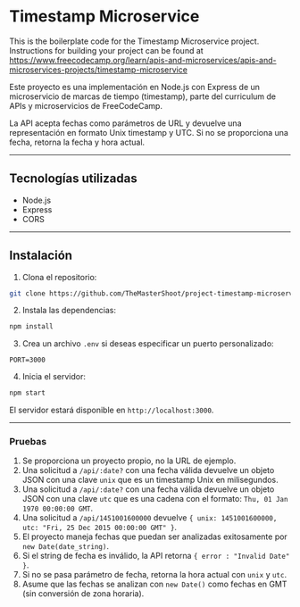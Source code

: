 # Timestamp Microservice

This is the boilerplate code for the Timestamp Microservice project. Instructions for building your project can be found at https://www.freecodecamp.org/learn/apis-and-microservices/apis-and-microservices-projects/timestamp-microservice

Este proyecto es una implementación en Node.js con Express de un microservicio de marcas de tiempo (timestamp), parte del curriculum de APIs y microservicios de FreeCodeCamp.

La API acepta fechas como parámetros de URL y devuelve una representación en formato Unix timestamp y UTC. Si no se proporciona una fecha, retorna la fecha y hora actual.

---

## Tecnologías utilizadas

- Node.js  
- Express  
- CORS  

---

## Instalación

1. Clona el repositorio:

```bash
git clone https://github.com/TheMasterShoot/project-timestamp-microservice.git
```

2. Instala las dependencias:

```bash
npm install
```

3. Crea un archivo `.env` si deseas especificar un puerto personalizado:

```
PORT=3000
```

4. Inicia el servidor:

```bash
npm start
```

El servidor estará disponible en `http://localhost:3000`.

---

### Pruebas

1. Se proporciona un proyecto propio, no la URL de ejemplo.  
2. Una solicitud a `/api/:date?` con una fecha válida devuelve un objeto JSON con una clave `unix` que es un timestamp Unix en milisegundos.  
3. Una solicitud a `/api/:date?` con una fecha válida devuelve un objeto JSON con una clave `utc` que es una cadena con el formato: `Thu, 01 Jan 1970 00:00:00 GMT`.  
4. Una solicitud a `/api/1451001600000` devuelve `{ unix: 1451001600000, utc: "Fri, 25 Dec 2015 00:00:00 GMT" }`.  
5. El proyecto maneja fechas que puedan ser analizadas exitosamente por `new Date(date_string)`.  
6. Si el string de fecha es inválido, la API retorna `{ error : "Invalid Date" }`.  
7. Si no se pasa parámetro de fecha, retorna la hora actual con `unix` y `utc`.  
8. Asume que las fechas se analizan con `new Date()` como fechas en GMT (sin conversión de zona horaria).  